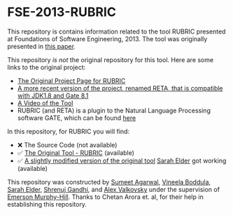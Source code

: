 # FSE-2013-RUBRIC


This repository is contains information related to the tool RUBRIC presented at Foundations of Software Engineering, 2013. The tool was originally presented in [this paper](http://dl.acm.org/citation.cfm?doid=2491411.2494591).

This repository _is not_ the original repository for this tool. Here are some links to the original project:
* [The Original Project Page for RUBRIC](https://sites.google.com/site/rubricnlp/)
* [A more recent version of the project, renamed RETA, that is compatible with JDK1.8 and Gate 8.1](https://sites.google.com/site/retanlp/)
* [A Video of the Tool](https://youtu.be/5zIn8scJgRs)
* RUBRIC (and RETA) is a plugin to the Natural Language Processing software GATE, which can be found [here](https://gate.ac.uk)


In this repository, for RUBRIC you will find:
* :x: The Source Code (not available)
* :white_check_mark: [The Original Tool - RUBRIC](https://github.com/SoftwareEngineeringToolDemos/FSE-2013-RUBRIC/tree/master/Executables) (available)
* :white_check_mark: [A slightly modified version of the original tool](tbd1) [Sarah Elder](https://github.com/seelder) got working (available)


This repository was constructed by [Sumeet Agarwal](https://github.com/sumeet29), [Vineela Boddula](https://github.com/boddulavineela), [Sarah Elder](https://github.com/seelder),  [Shrenuj Gandhi](https://github.com/shrenujgandhi), and [Alex Valkovsky](https://github.com/avalkovsky) under the supervision of [Emerson Murphy-Hill](https://github.com/CaptainEmerson). Thanks to Chetan Arora et. al, for their help in establishing this repository. 
